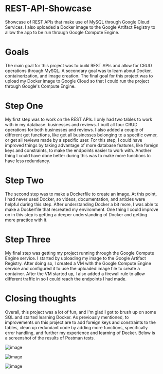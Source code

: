 # REST-API-Showcase
Showcase of REST APIs that make use of MySQL through Google Cloud Services. I also uploaded a Docker image to the Google Artifact Registry to allow the app to be run through Google Compute Engine.


# Goals
The main goal for this project was to build REST APIs and allow for CRUD operations through MySQL. A secondary goal was to learn about Docker, containerization, and image creation. The final goal for this project was to upload my Docker image to Google Cloud so that I could run the project through Google's Compute Engine.


# Step One
My first step was to work on the REST APIs. I only had two tables to work with in my database: businesses and reviews. I built all four CRUD operations for both businesses and reviews. I also added a couple of different get functions, like get all businesses belonging to a specific owner, or get all reviews made by a specific user. For this step, I could have improved things by taking advantage of more database features, like foreign keys and constraints, to make the endpoints easier to work with. Another thing I could have done better during this was to make more functions to have less redundancy.


# Step Two
The second step was to make a Dockerfile to create an image. At this point, I had never used Docker, so videos, documentation, and articles were helpful during this step. After understanding Docker a bit more, I was able to make a Dockerfile that recreated my environment. One thing I could improve on in this step is getting a deeper understanding of Docker and getting more practice with it.


# Step Three
My final step was getting my project running through the Google Compute Engine service. I started by uploading my image to the Google Artifact Registry. After doing so, I created a VM with the Google Compute Engine service and configured it to use the uploaded image file to create a container. After the VM started up, I also added a firewall rule to allow different traffic in so I could reach the endpoints I had made. 


# Closing thoughts
Overall, this project was a lot of fun, and I'm glad I got to brush up on some SQL and started learning Docker. As previously mentioned, to improvements on this project are to add foreign keys and constraints to the tables, clean up redundant code by adding more functions, specifically error handling, and further my experience and learning of Docker. Below is a screenshot of the results of Postman tests.

![image](https://github.com/user-attachments/assets/6347d3c5-38c9-46f3-a01b-bb77ae1c24e7)

![image](https://github.com/user-attachments/assets/b0cbae74-d2a7-4b98-abfd-aec043d0ed07)

![image](https://github.com/user-attachments/assets/38b819b3-cf70-4449-8339-df26e70e5b5f)


